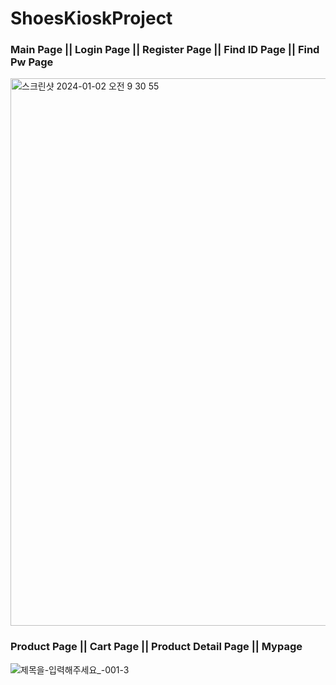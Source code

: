 # ShoesKioskProject


### Main Page    ||    Login Page    ||    Register Page    ||    Find ID Page    ||    Find Pw Page
<img width="876" alt="스크린샷 2024-01-02 오전 9 30 55" src="https://github.com/kimsor1/KioskProject/assets/151493474/b5ce733c-8b48-4272-a375-ef37f9126c25">

### Product Page    ||    Cart Page    ||    Product Detail Page    ||    Mypage
![제목을-입력해주세요_-001-3](https://github.com/kimsor1/KioskProject/assets/151493474/8b44fe1e-35b6-4c60-b81b-72118dc0a340)
